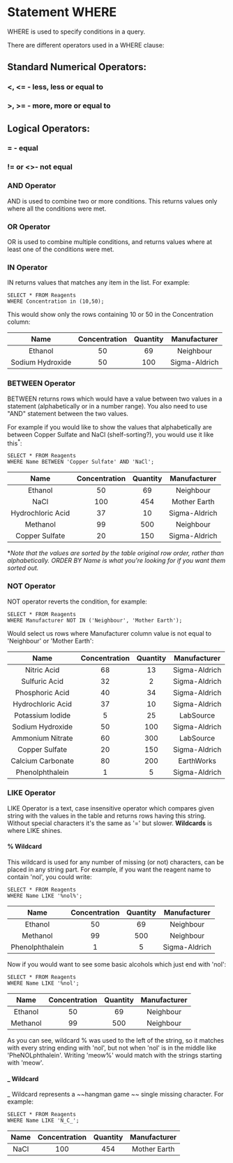 # Statement WHERE

WHERE is used to specify conditions in a query.

There are different operators used in a WHERE clause:

## Standard Numerical Operators:

### **<, <=** - less, less or equal to
### **>, >=** - more, more or equal to

## Logical Operators:

### **=** - equal

### **!=** or **<>**- not equal

### AND Operator

AND is used to combine two or more conditions. This returns values only where all the conditions were met.

### OR Operator

OR is used to combine multiple conditions, and returns values where at least one of the conditions were met.

### IN Operator

IN returns values that matches any item in the list. For example:

```
SELECT * FROM Reagents
WHERE Concentration in (10,50);
```

This would show only the rows containing 10 or 50 in the Concentration column:

|Name            |Concentration|Quantity|Manufacturer |
|:--------------:|:-----------:|:------:|:-----------:|
|Ethanol         |50           |69      |Neighbour    |
|Sodium Hydroxide|50           |100     |Sigma-Aldrich|

### BETWEEN Operator

BETWEEN returns rows which would have a value between two values in a statement (alphabetically or in a number range). You also need to use "AND" statement between the two values.

For example if you would like to show the values that alphabetically are between Copper Sulfate and NaCl (shelf-sorting?), you would use it like this<sup>*</sup>:

```
SELECT * FROM Reagents
WHERE Name BETWEEN 'Copper Sulfate' AND 'NaCl';
```

|Name             |Concentration|Quantity|Manufacturer |
|:---------------:|:-----------:|:------:|:-----------:|
|Ethanol          |50           |69      |Neighbour    |
|NaCl             |100          |454     |Mother Earth |
|Hydrochloric Acid|37           |10      |Sigma-Aldrich|
|Methanol         |99           |500     |Neighbour    |
|Copper Sulfate   |20           |150     |Sigma-Aldrich|

*_Note that the values are sorted by the table original row order, rather than alphabetically. ORDER BY Name is what you're looking for if you want them sorted out._

### NOT Operator

NOT operator reverts the condition, for example:

```
SELECT * FROM Reagents
WHERE Manufacturer NOT IN ('Neighbour', 'Mother Earth');
```

Would select us rows where Manufacturer column value is not equal to 'Neighbour' or 'Mother Earth':

|Name             |Concentration|Quantity|Manufacturer |
|:---------------:|:-----------:|:------:|:-----------:|
|Nitric Acid      |68           |13      |Sigma-Aldrich|
|Sulfuric Acid    |32           |2       |Sigma-Aldrich|
|Phosphoric Acid  |40           |34      |Sigma-Aldrich|
|Hydrochloric Acid|37           |10      |Sigma-Aldrich|
|Potassium Iodide |5            |25      |LabSource    |
|Sodium Hydroxide |50           |100     |Sigma-Aldrich|l
|Ammonium Nitrate |60           |300     |LabSource    |
|Copper Sulfate   |20           |150     |Sigma-Aldrich|
|Calcium Carbonate|80           |200     |EarthWorks   |
|Phenolphthalein  |1            |5       |Sigma-Aldrich|

### LIKE Operator

LIKE Operator is a text, case insensitive operator which compares given string with the values in the table and returns rows having this string.
Without special characters it's the same as '=' but slower. **Wildcards** is where LIKE shines.

#### % Wildcard 

This wildcard is used for any number of missing (or not) characters, can be placed in any string part. For example, if you want the reagent name to contain 'nol', you could write:

```
SELECT * FROM Reagents
WHERE Name LIKE '%nol%';
```

|Name           |Concentration|Quantity|Manufacturer |
|:-------------:|:-----------:|:------:|:-----------:|
|Ethanol        |50           |69      |Neighbour    |
|Methanol       |99           |500     |Neighbour    |
|Phenolphthalein|1            |5       |Sigma-Aldrich|

Now if you would want to see some basic alcohols which just end with 'nol':

```
SELECT * FROM Reagents
WHERE Name LIKE '%nol';
```

|Name    |Concentration|Quantity|Manufacturer|
|:------:|:-----------:|:------:|:----------:|
|Ethanol |50           |69      |Neighbour   |
|Methanol|99           |500     |Neighbour   |

As you can see, wildcard % was used to the left of the string, so it matches with every string ending with 'nol', but not when 'nol' is in the middle like 'PheNOLphthalein'. Writing 'meow%' would match with the strings starting with 'meow'.

#### _ Wildcard

_ Wildcard represents a ~~hangman game ~~ single missing character. For example:

```
SELECT * FROM Reagents
WHERE Name LIKE 'N_C_';
```

|Name|Concentration|Quantity|Manufacturer|
|:--:|:-----------:|:------:|:----------:|
|NaCl|100          |454     |Mother Earth|
